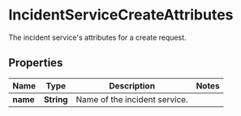

# IncidentServiceCreateAttributes

The incident service's attributes for a create request.

## Properties

Name | Type | Description | Notes
------------ | ------------- | ------------- | -------------
**name** | **String** | Name of the incident service. | 



